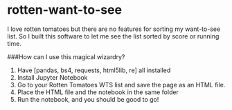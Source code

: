# rotten-want-to-see
I love rotten tomatoes but there are no features for sorting my want-to-see list. 
So I built this software to let me see the list sorted by score or running time.

###How can I use this magical wizardry?
1. Have [pandas, bs4, requests, html5lib, re] all installed
2. Install Jupyter Notebook
3. Go to your Rotten Tomatoes WTS list and save the page as an HTML file.
4. Place the HTML file and the notebook in the same folder
5. Run the notebook, and you should be good to go!
